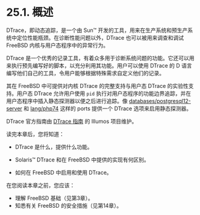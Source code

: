 # 25.1. 概述

DTrace，即动态追踪，是一个由 Sun™ 开发的工具，用来在生产系统和预生产系统中定位性能瓶颈。在诊断性能问题以外，DTrace 也可以被用来调查和调试 FreeBSD 内核与用户态程序中的异常行为。

DTrace 是一个优秀的记录工具，有着众多用于诊断系统问题的功能。它还可以用来执行预先编写好的脚本，以充分利用其功能。用户可以使用 DTrace 的 D 语言编写他们自己的工具，令用户能够根据特殊需求自定义他们的记录。

其在 FreeBSD 中可提供对内核 DTrace 的完整支持与用户态 DTrace 的实验性支持。用户态 DTrace 允许用户使用 `pid` 执行对用户态程序的功能边界追踪，并在用户态程序中插入静态探测器以便之后进行追踪。像 [databases/postgresql12-server](https://cgit.freebsd.org/ports/tree/databases/postgresql12-server/pkg-descr) 和 [lang/php74](https://cgit.freebsd.org/ports/tree/lang/php74/pkg-descr) 这样的 ports 提供一个 DTrace 选项来启用静态探测器。

DTrace 官方指南由 [DTrace 指南](http://dtrace.org/guide) 的 Illumos 项目维护。

读完本章后，您将知道：

- DTrace 是什么，提供什么功能。

- Solaris™ DTrace 和在 FreeBSD 中提供的实现有何区别。

- 如何在 FreeBSD 中启用和使用 DTrace。

在您阅读本章之前，您应该：

- 理解 FreeBSD 基础（见第3章）。
- 知悉有关 FreeBSD 的安全措施（见第14章）。
